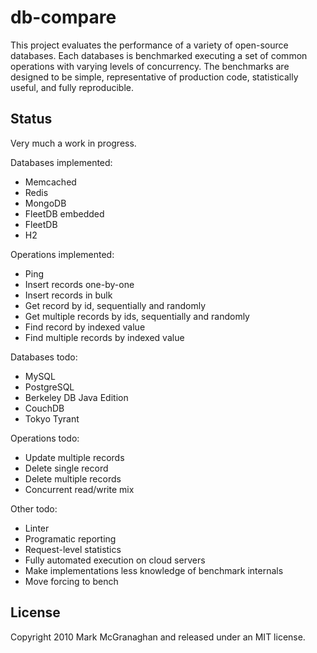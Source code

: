 # db-compare

This project evaluates the performance of a variety of open-source databases. Each databases is benchmarked executing a set of common operations with varying levels of concurrency. The benchmarks are designed to be simple, representative of production code, statistically useful, and fully reproducible.

## Status

Very much a work in progress.

Databases implemented:

 * Memcached
 * Redis
 * MongoDB
 * FleetDB embedded
 * FleetDB
 * H2

Operations implemented:

 * Ping
 * Insert records one-by-one
 * Insert records in bulk
 * Get record by id, sequentially and randomly
 * Get multiple records by ids, sequentially and randomly
 * Find record by indexed value
 * Find multiple records by indexed value

Databases todo:

 * MySQL
 * PostgreSQL
 * Berkeley DB Java Edition
 * CouchDB
 * Tokyo Tyrant

Operations todo:

 * Update multiple records
 * Delete single record
 * Delete multiple records
 * Concurrent read/write mix

Other todo:

 * Linter
 * Programatic reporting
 * Request-level statistics
 * Fully automated execution on cloud servers
 * Make implementations less knowledge of benchmark internals
 * Move forcing to bench
 
## License

Copyright 2010 Mark McGranaghan and released under an MIT license.